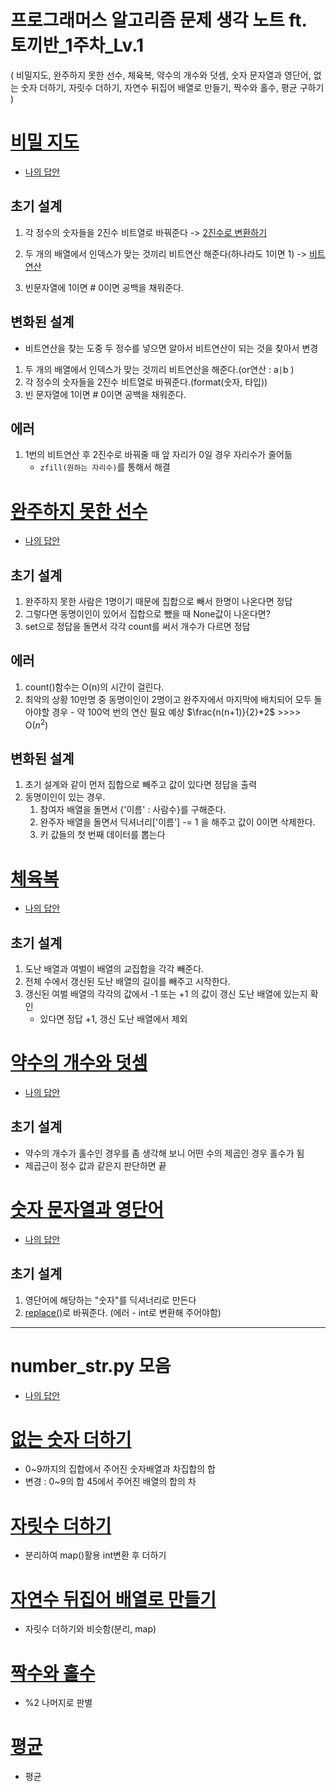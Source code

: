 # 프로그래머스 알고리즘 문제 생각 노트 ft. 토끼반_1주차_Lv.1

( 비밀지도, 완주하지 못한 선수, 체육복, 약수의 개수와 덧셈, 숫자 문자열과 영단어, 없는 숫자 더하기, 자릿수 더하기, 자연수 뒤집어 배열로 만들기, 짝수와 홀수, 평균 구하기 )


# [비밀 지도](https://school.programmers.co.kr/learn/courses/30/lessons/17681#)
- [나의 답안](https://github.com/KimGyeongMin-KR/algoritm/blob/main/rabbit-week-1/secreet_map.py)
## 초기 설계

1. 각 정수의 숫자들을 2진수 비트열로 바꿔준다 -> [2진수로 변환하기](https://brownbears.tistory.com/467)

2. 두 개의 배열에서 인덱스가 맞는 것끼리 비트연산 해준다(하나라도 1이면 1) -> [비트연산](https://wikidocs.net/1161)

3. 빈문자열에 1이면 # 0이면 공백을 채워준다.

## 변화된 설계
- 비트연산을 찾는 도중 두 정수를 넣으면 알아서 비트연산이 되는 것을 찾아서 변경
1. 두 개의 배열에서 인덱스가 맞는 것끼리 비트연산을 해준다.(or연산 : a`|`b )
2. 각 정수의 숫자들을 2진수 비트열로 바꿔준다.(format(숫자, 타입))
3. 빈 문자열에 1이면 # 0이면 공백을 채워준다.

## 에러

1. 1번의 비트연산 후 2진수로 바꿔줄 때 앞 자리가 0일 경우 자리수가 줄어듦
    - `zfill(원하는 자리수)`를 통해서 해결


# [완주하지 못한 선수](https://school.programmers.co.kr/learn/courses/30/lessons/42576)
- [나의 답안](https://github.com/KimGyeongMin-KR/algoritm/blob/main/rabbit-week-1/an_unfinished_player.py)
## 초기 설계

1. 완주하지 못한 사람은 1명이기 때문에 집합으로 빼서 한명이 나온다면 정답
2. 그렇다면 동명이인이 있어서 집합으로 뺐을 때 None값이 나온다면?
3. set으로 정답을 돌면서 각각 count를 써서 개수가 다르면 정답
## 에러

1. count()함수는 O(n)의 시간이 걸린다.
2. 최악의 상황 10만명 중 동명이인이 2명이고 완주자에서 마지막에 배치되어 모두 돌아야할 경우 - 약 100억 번의 연산 필요 예상 $\frac{n(n+1)}{2}*2$ >>>> O($n^2$)


## 변화된 설계

1. 초기 설계와 같이 먼저 집합으로 빼주고 값이 있다면 정답을 출력
2. 동명이인이 있는 경우.
    1. 참여자 배열을 돌면서 {'이름' : 사람수}를 구해준다.
    2. 완주자 배열을 돌면서 딕셔너리['이름'] -= 1 을 해주고 값이 0이면 삭제한다.
    3. 키 값들의 첫 번째 데이터를 뽑는다


# [체육복](https://school.programmers.co.kr/learn/courses/30/lessons/42862)
- [나의 답안](https://github.com/KimGyeongMin-KR/algoritm/blob/main/rabbit-week-1/workout_clothes.py)
## 초기 설계

1. 도난 배열과 여벌이 배열의 교집합을 각각 빼준다.
2. 전체 수에서 갱신된 도난 배열의 길이를 빼주고 시작한다.
3. 갱신된 여벌 배열의 각각의 값에서 -1 또는 +1 의 값이 갱신 도난 배열에 있는지 확인
    - 있다면 정답 +1, 갱신 도난 배열에서 제외


# [약수의 개수와 덧셈](https://school.programmers.co.kr/learn/courses/30/lessons/77884)
- [나의 답안](https://github.com/KimGyeongMin-KR/algoritm/blob/main/rabbit-week-1/divisor_num.py)
## 초기 설계
- 약수의 개수가 홀수인 경우를 좀 생각해 보니 어떤 수의 제곱인 경우 홀수가 됨
- 제곱근이 정수 값과 같은지 판단하면 끝


# [숫자 문자열과 영단어](https://school.programmers.co.kr/learn/courses/30/lessons/81301)
- [나의 답안](https://github.com/KimGyeongMin-KR/algoritm/blob/main/rabbit-week-1/num_str_en.py)
## 초기 설계

1. 영단어에 해당하는 "숫자"를 딕셔너리로 만든다
2. [replace()](https://ooyoung.tistory.com/77)로 바꿔준다. (에러 - int로 변환해 주어야함)

---------------------
# number_str.py 모음
- [나의 답안](https://github.com/KimGyeongMin-KR/algoritm/blob/main/rabbit-week-1/number_str.py)
# [없는 숫자 더하기](https://school.programmers.co.kr/learn/courses/30/lessons/86051)
- 0~9까지의 집합에서 주어진 숫자배열과 차집합의 합
- 변경 : 0~9의 합 45에서 주어진 배열의 합의 차

# [자릿수 더하기](https://school.programmers.co.kr/learn/courses/30/lessons/12931)
- 분리하여 map()활용 int변환 후 더하기

# [자연수 뒤집어 배열로 만들기](https://school.programmers.co.kr/learn/courses/30/lessons/12932)
- 자릿수 더하기와 비슷함(분리, map)

# [짝수와 홀수](https://school.programmers.co.kr/learn/courses/30/lessons/12937)
- %2 나머지로 판별

# [평균](https://school.programmers.co.kr/learn/courses/30/lessons/12944)
- 평균